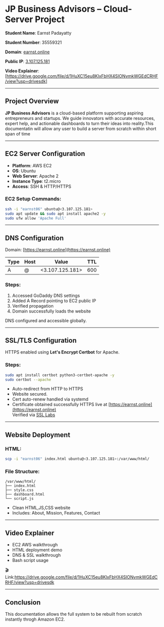 
# JP Business Advisors – Cloud-Server Project

**Student Name**: Earnst Padayatty  

**Student Number**: 35559321 

**Domain**: [earnst.online](https://earnst.online) 

**Public IP**: [3.107.125.181](http://3.107.125.181)

**Video Explainer**: [https://drive.google.com/file/d/1HuXC15eu8KlxFbHX4SIONvmkWGEdCRHF/view?usp=drivesdk]

---

## Project Overview

**JP Business Advisors** is a cloud-based platform supporting aspiring entrepreneurs and startups. We guide innovators with accurate resources, expert help, and actionable dashboards to turn their ideas into reality.This documentatin will allow any user to build a server from scratch within short span of time


---

##  EC2 Server Configuration

- **Platform**: AWS EC2  
- **OS**: Ubuntu   
- **Web Server**: Apache 2  
- **Instance Type**: t2.micro  
- **Access**: SSH & HTTP/HTTPS

### EC2 Setup Commands:
```bash
ssh -i "earnst06" ubuntu@<3.107.125.181>
sudo apt update && sudo apt install apache2 -y
sudo ufw allow 'Apache Full'
```
---

## DNS Configuration

Domain: [https://earnst.online](https://earnst.online)

| Type | Host | Value           | TTL  |
|------|------|------------------|------|
| A    | @    | <3.107.125.181>  | 600  |

### Steps:
1. Accessed GoDaddy DNS settings  
2. Added A Record pointing to EC2 public IP  
3. Verified propagation   
4. Domain successfully loads the website

 DNS configured and accessible globally.

---

## SSL/TLS Configuration

HTTPS enabled using **Let's Encrypt Certbot** for Apache.

### Steps:
```bash
sudo apt install certbot python3-certbot-apache -y
sudo certbot --apache
```

- Auto-redirect from HTTP to HTTPS  
- Website secured. 
- Cert auto-renew handled via systemd
- Certificate obtained successfully
 HTTPS live at [https://earnst.online](https://earnst.online)  
   Verified via [SSL Labs](https://www.ssllabs.com/ssltest/analyze.html?d=earnst.online)

---

##  Website Deployment

### HTML:
```bash
scp -i "earnst06" index.html ubuntu@<3.107.125.181>:/var/www/html/
```

### File Structure:
```
/var/www/html/
├── index.html
├── style.css
├── dashboard.html 
└── script.js 
```

- Clean HTML,JS,CSS website  
- Includes: About, Mission, Features, Contact

---



##  Video Explainer

- EC2 AWS walkthrough 
- HTML deployment demo  
- DNS & SSL walkthrough  
- Bash script usage

🎬 Link:https://drive.google.com/file/d/1HuXC15eu8KlxFbHX4SIONvmkWGEdCRHF/view?usp=drivesdk


---

##  Conclusion

This documentation allows the full system to be rebuilt from scratch instantly throgh Amazon EC2.
